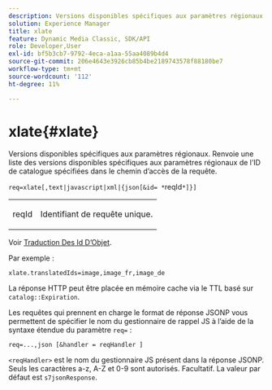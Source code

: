 ```yaml
---
description: Versions disponibles spécifiques aux paramètres régionaux. Renvoie une liste des versions disponibles spécifiques aux paramètres régionaux de l’ID de catalogue spécifiées dans le chemin d’accès de la requête.
solution: Experience Manager
title: xlate
feature: Dynamic Media Classic, SDK/API
role: Developer,User
exl-id: bf5b3cb7-9792-4eca-a1aa-55aa4089b4d4
source-git-commit: 206e4643e3926cb85b4be2189743578f88180be7
workflow-type: tm+mt
source-wordcount: '112'
ht-degree: 11%

---
```


# xlate{#xlate}

Versions disponibles spécifiques aux paramètres régionaux. Renvoie une liste des versions disponibles spécifiques aux paramètres régionaux de l’ID de catalogue spécifiées dans le chemin d’accès de la requête.

`req=xlate[,text|javascript|xml|{json[&id= *`reqId`*]}]`

<table id="simpletable_8970A3A5A64F4DC2B184E251993390C5"> 
 <tr class="strow"> 
  <td class="stentry"> <p><span class="codeph"><span class="varname"> reqId</span></span> </p> </td> 
  <td class="stentry"> <p>Identifiant de requête unique. </p></td> 
 </tr> 
</table>

Voir [Traduction Des Id D’Objet](../../../../../../is-api/http-ref/image-serving-api-ref/c-http-protocol-reference/c-syntax-and-features/r-object-id-translation.md#reference-cf3e34e6cbb346d69ded9982bfdef414).

Par exemple :

`xlate.translatedIds=image,image_fr,image_de`

La réponse HTTP peut être placée en mémoire cache via le TTL basé sur `catalog::Expiration`.

Les requêtes qui prennent en charge le format de réponse JSONP vous permettent de spécifier le nom du gestionnaire de rappel JS à l’aide de la syntaxe étendue du paramètre `req=` :

`req=...,json [&handler = reqHandler ]`

`<reqHandler>` est le nom du gestionnaire JS présent dans la réponse JSONP. Seuls les caractères a-z, A-Z et 0-9 sont autorisés. Facultatif. La valeur par défaut est `s7jsonResponse`.
